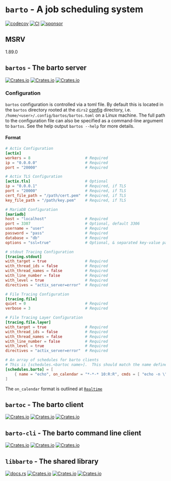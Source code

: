 # `barto` - A job scheduling system

[![codecov](https://codecov.io/gh/rustyhorde/barto/branch/master/graph/badge.svg?token=RAGSJQPZZ6)](https://codecov.io/gh/rustyhorde/barto)
[![CI](https://github.com/rustyhorde/barto/actions/workflows/barto.yml/badge.svg)](https://github.com/rustyhorde/barto/actions/workflows/barto.yml)
[![sponsor](https://img.shields.io/github/sponsors/crazysacx?logo=github-sponsors)](https://github.com/sponsors/CraZySacX)

## MSRV
1.89.0

## `bartos` - The barto server
[![Crates.io](https://img.shields.io/crates/v/bartos.svg)](https://crates.io/crates/bartos)
[![Crates.io](https://img.shields.io/crates/l/bartos.svg)](https://crates.io/crates/bartos)
[![Crates.io](https://img.shields.io/crates/d/bartos.svg)](https://crates.io/crates/bartos)

### Configuration
`bartos` configuration is controlled via a toml file.  By default this is located in the `bartos` directory rooted at the `dirs2` [config](https://docs.rs/dirs2/latest/dirs2/fn.config_dir.html) directory, i.e. `/home/<user>/.config/bartos/bartos.toml` on a Linux machine.  The full path to the configuration file can also be specified as a command-line argument to `bartos`.  See the 
help output `bartos --help` for more details.

#### Format
```toml
# Actix Configuration
[actix]
workers = 8                        # Required
ip = "0.0.0.0"                     # Required
port = "20000"                     # Required

# Actix TLS Configuration
[actix.tls]                        # Optional
ip = "0.0.0.1"                     # Required, if TLS
port = "20000"                     # Required, if TLS
cert_file_path = "/path/cert.pem"  # Required, if TLS
key_file_path = "/path/key.pem"    # Required, if TLS

# MariaDB Configuration
[mariadb]
host = "localhost"                 # Required
port = 3307                        # Optional, default 3306
username = "user"                  # Required
password = "pass"                  # Required
database = "db"                    # Required
options = "ssl=true"               # Optional, & separated key-value pairs

# stdout Tracing Configuration
[tracing.stdout]
with_target = true                 # Required
with_thread_ids = false            # Required
with_thread_names = false          # Required
with_line_number = false           # Required
with_level = true                  # Required
directives = "actix_server=error"  # Required

# File Tracing Configuration
[tracing.file]
quiet = 0                          # Required
verbose = 3                        # Required

# File Tracing Layer Configuration
[tracing.file.layer]
with_target = true                 # Required
with_thread_ids = false            # Required
with_thread_names = false          # Required
with_line_number = false           # Required
with_level = true                  # Required
directives = "actix_server=error"  # Required

# An array of schedules for barto clients
# This is [schedules.<bartoc name>].  This should match the name defined in your bartoc.toml.
[schedules.barto] = [
    { name = "echo", on_calendar = "*-*-* 10:R:R", cmds = [ "echo -n \"barto\"" ] }
]
```

The `on_calendar` format is outlined at [`Realtime`](https://docs.rs/libbarto/latest/libbarto/struct.Realtime.html)

## `bartoc` - The barto client
[![Crates.io](https://img.shields.io/crates/v/bartoc.svg)](https://crates.io/crates/bartoc)
[![Crates.io](https://img.shields.io/crates/l/bartoc.svg)](https://crates.io/crates/bartoc)
[![Crates.io](https://img.shields.io/crates/d/bartoc.svg)](https://crates.io/crates/bartoc)

## `barto-cli` - The barto command line client
[![Crates.io](https://img.shields.io/crates/v/barto-cli.svg)](https://crates.io/crates/barto-cli)
[![Crates.io](https://img.shields.io/crates/l/barto-cli.svg)](https://crates.io/crates/barto-cli)
[![Crates.io](https://img.shields.io/crates/d/barto-cli.svg)](https://crates.io/crates/barto-cli)

## `libbarto` - The shared library
[![docs.rs](https://docs.rs/libbarto/badge.svg)](https://docs.rs/libbarto)
[![Crates.io](https://img.shields.io/crates/v/libbarto.svg)](https://crates.io/crates/libbarto)
[![Crates.io](https://img.shields.io/crates/l/libbarto.svg)](https://crates.io/crates/libbarto)
[![Crates.io](https://img.shields.io/crates/d/libbarto.svg)](https://crates.io/crates/libbarto)

